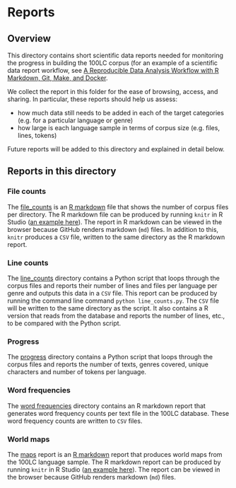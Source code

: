 # Reports

## Overview

This directory contains short scientific data reports needed for monitoring the progress in building the 100LC corpus (for an example of a scientific data report workflow, see [A Reproducible Data Analysis Workflow with R Markdown, Git, Make, and Docker](https://psyarxiv.com/8xzqy/). 

We collect the report in this folder for the ease of browsing, access, and sharing. In particular, these reports should help us assess: 

* how much data still needs to be added in each of the target categories (e.g. for a particular language or genre)
* how large is each language sample in terms of corpus size (e.g. files, lines, tokens)

Future reports will be added to this directory and explained in detail below.


## Reports in this directory

### File counts

The [file_counts](file_counts) is an [R markdown](https://rmarkdown.rstudio.com/articles_intro.html) file that shows the number of corpus files per directory. The R markdown file can be produced by running  `knitr` in R Studio ([an example here](https://rmarkdown.rstudio.com/articles_integration.html)). The report in R markdown can be viewed in the browser because GitHub renders markdown (`md`) files. In addition to this, `knitr` produces a `CSV` file, written to the same directory as the R markdown report.

### Line counts

The [line_counts](line_counts) directory contains a Python script that loops through the corpus files and reports their number of lines and files per language per genre and outputs this data in a `CSV` file. This report can be produced by running the command line command `python line_counts.py`. The `CSV` file will be written to the same directory as the script. It also contains a R version that reads from the database and reports the number of lines, etc., to be compared with the Python script.

### Progress

The [progress](progress) directory contains a Python script that loops through the corpus files and reports the number of texts, genres covered, unique characters and number of tokens per language. 

### Word frequencies

The [word frequencies](word_frequencies) directory contains an R markdown report that generates word frequency counts per text file in the 100LC database. These word frequency counts are written to `CSV` files.

### World maps

The [maps](maps) report is an [R markdown](https://rmarkdown.rstudio.com/articles_intro.html) report that produces world maps from the 100LC language sample. The R markdown report can be produced by running `knitr` in R Studio ([an example here](https://rmarkdown.rstudio.com/articles_integration.html)). The report can be viewed in the browser because GitHub renders markdown (`md`) files.
